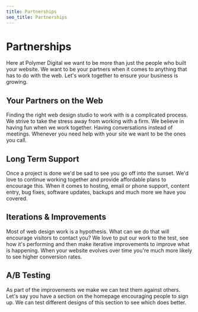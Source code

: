 ```yaml
---
title: Partnerships
seo_title: Partnerships
---
```


# Partnerships

Here at Polymer Digital we want to be more than just the people who built your website. We want to be your partners when it comes to anything that has to do with the web. Let's work together to ensure your business is growing.

## Your Partners on the Web

Finding the right web design studio to work with is a complicated process. We strive to take the stress away from working with a firm. We believe in having fun when we work together. Having conversations instead of meetings. Whenever you need help with your site we want to be the ones you call.

## Long Term Support

Once a project is done we'd be sad to see you go off into the sunset. We'd love to continue working together and provide affordable plans to encourage this. When it comes to hosting, email or phone support, content entry, bug fixes, software updates, backups and much more we have you covered.

## Iterations & Improvements

Most of web design work is a hypothesis. What can we do that will encourage visitors to contact you? We love to put our work to the test, see how it's performing and then make iterative improvements to improve what is happening. When your website evolves over time you're much more likely to see higher conversion rates.

## A/B Testing

As part of the improvements we make we can test them against others. Let's say you have a section on the homepage encouraging people to sign up. We can test different designs of this section to see which does better.